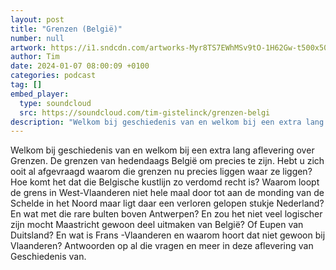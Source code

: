 ```yaml
---
layout: post
title: "Grenzen (België)"
number: null
artwork: https://i1.sndcdn.com/artworks-Myr8TS7EWhMSv9tO-1H62Gw-t500x500.jpg
author: Tim
date: 2024-01-07 08:00:09 +0100
categories: podcast
tag: []
embed_player:
  type: soundcloud
  src: https://soundcloud.com/tim-gistelinck/grenzen-belgi
description: "Welkom bij geschiedenis van en welkom bij een extra lang aflevering over Grenzen."
---
```

Welkom bij geschiedenis van en welkom bij een extra lang aflevering over Grenzen. De grenzen van hedendaags België om precies te zijn. Hebt u zich ooit al afgevraagd waarom die grenzen nu precies liggen waar ze liggen? Hoe komt het dat die Belgische kustlijn zo verdomd recht is? Waarom loopt de grens in West-Vlaanderen niet hele maal door tot aan de monding van de Schelde in het Noord maar ligt daar een verloren gelopen stukje Nederland? En wat met die rare bulten boven Antwerpen? En zou het niet veel logischer zijn mocht Maastricht gewoon deel uitmaken van België? Of Eupen van Duitsland? En wat is Frans -Vlaanderen en waarom hoort dat niet gewoon bij Vlaanderen? Antwoorden op al die vragen en meer in deze aflevering van Geschiedenis van.